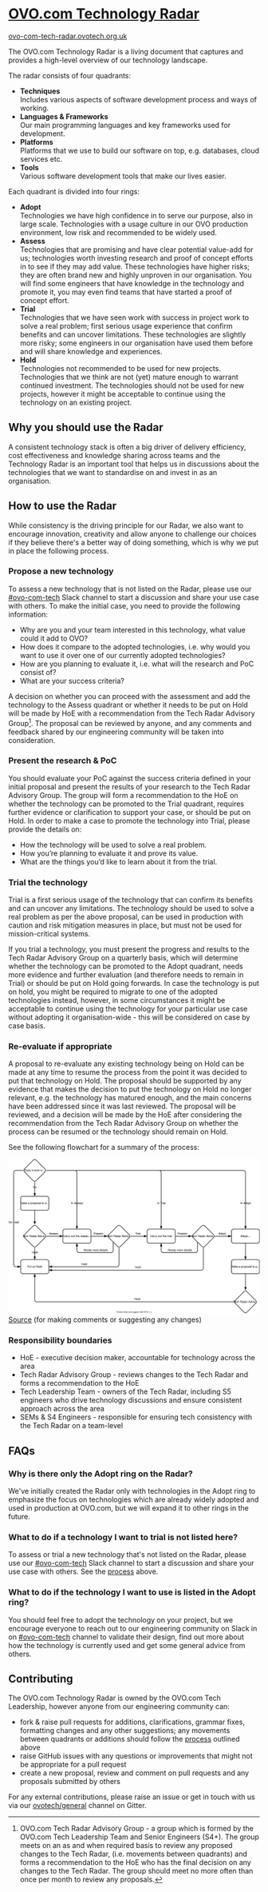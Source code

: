 # [OVO.com Technology Radar](https://ovo-com-tech-radar.ovotech.org.uk)

[ovo-com-tech-radar.ovotech.org.uk](https://ovo-com-tech-radar.ovotech.org.uk)

The OVO.com Technology Radar is a living document that captures and provides a
high-level overview of our technology landscape.

The radar consists of four quadrants:

- **Techniques**  
  Includes various aspects of software development process and ways of working.
- **Languages & Frameworks**  
  Our main programming languages and key frameworks used for development.
- **Platforms**  
  Platforms that we use to build our software on top, e.g. databases, cloud
  services etc.
- **Tools**  
  Various software development tools that make our lives easier.

Each quadrant is divided into four rings:

- **Adopt**  
  Technologies we have high confidence in to serve our purpose, also in large
  scale. Technologies with a usage culture in our OVO production environment,
  low risk and recommended to be widely used.
- **Assess**  
  Technologies that are promising and have clear potential value-add for us;
  technologies worth investing research and proof of concept efforts in to see
  if they may add value. These technologies have higher risks; they are often
  brand new and highly unproven in our organisation. You will find some
  engineers that have knowledge in the technology and promote it, you may even
  find teams that have started a proof of concept effort.
- **Trial**  
  Technologies that we have seen work with success in project work to solve a
  real problem; first serious usage experience that confirm benefits and can
  uncover limitations. These technologies are slightly more risky; some
  engineers in our organisation have used them before and will share knowledge
  and experiences.
- **Hold**  
   Technologies not recommended to be used for new projects. Technologies that we
  think are not (yet) mature enough to warrant continued investment. The technologies should not be
  used for new projects, however it might be acceptable to continue using the technology
  on an existing project.

## Why you should use the Radar

A consistent technology stack is often a big driver of delivery efficiency, cost
effectiveness and knowledge sharing across teams and the Technology Radar is an
important tool that helps us in discussions about the technologies that we want
to standardise on and invest in as an organisation.

## How to use the Radar

While consistency is the driving principle for our Radar, we also want to
encourage innovation, creativity and allow anyone to challenge our choices if
they believe there's a better way of doing something, which is why we put in
place the following process.

### Propose a new technology

To assess a new technology that is not listed on the Radar, please use our
[#ovo-com-tech](https://ovoenergy.slack.com/archives/C01QB298E59) Slack channel
to start a discussion and share your use case with others. To make the initial
case, you need to provide the following information:

- Why are you and your team interested in this technology, what value could it
  add to OVO?
- How does it compare to the adopted technologies, i.e. why would you want to
  use it over one of our currently adopted technologies?
- How are you planning to evaluate it, i.e. what will the research and PoC
  consist of?
- What are your success criteria?

A decision on whether you can proceed with the assessment and add the technology
to the Assess quadrant or whether it needs to be put on Hold will be made by HoE
with a recommendation from the Tech Radar Advisory Group[^1]. The proposal can
be reviewed by anyone, and any comments and feedback shared by our engineering
community will be taken into consideration.

### Present the research & PoC

You should evaluate your PoC against the success criteria defined in your
initial proposal and present the results of your research to the Tech Radar
Advisory Group. The group will form a recommendation to the HoE on whether the
technology can be promoted to the Trial quadrant, requires further evidence or
clarification to support your case, or should be put on Hold. In order to make a
case to promote the technology into Trial, please provide the details on:

- How the technology will be used to solve a real problem.
- How you’re planning to evaluate it and prove its value.
- What are the things you’d like to learn about it from the trial.

### Trial the technology

Trial is a first serious usage of the technology that can confirm its benefits
and can uncover any limitations. The technology should be used to solve a real
problem as per the above proposal, can be used in production with caution and
risk mitigation measures in place, but must not be used for mission-critical
systems.

If you trial a technology, you must present the progress and results to the Tech
Radar Advisory Group on a quarterly basis, which will determine whether the
technology can be promoted to the Adopt quadrant, needs more evidence and
further evaluation (and therefore needs to remain in Trial) or should be put on
Hold going forwards. In case the technology is put on hold, you might be
required to migrate to one of the adopted technologies instead, however, in some
circumstances it might be acceptable to continue using the technology for your
particular use case without adopting it organisation-wide - this will be
considered on case by case basis.

### Re-evaluate if appropriate

A proposal to re-evaluate any existing technology being on Hold can be made at
any time to resume the process from the point it was decided to put that
technology on Hold. The proposal should be supported by any evidence that makes
the decision to put the technology on Hold no longer relevant, e.g. the
technology has matured enough, and the main concerns have been addressed since
it was last reviewed. The proposal will be reviewed, and a decision will be made
by the HoE after considering the recommendation from the Tech Radar Advisory
Group on whether the process can be resumed or the technology should remain on
Hold.

See the following flowchart for a summary of the process:

![](review-process.svg)
[Source](https://drive.google.com/file/d/1dPTx3ElrchkRw7iBxsNSReP35Sn68iVc/view?usp=sharing)
(for making comments or suggesting any changes)

### Responsibility boundaries

- HoE - executive decision maker, accountable for technology across the area
- Tech Radar Advisory Group - reviews changes to the Tech Radar and forms a
  recommendation to the HoE
- Tech Leadership Team - owners of the Tech Radar, including S5 engineers who
  drive technology discussions and ensure consistent approach across the area
- SEMs & S4 Engineers - responsible for ensuring tech consistency with the Tech
  Radar on a team-level

## FAQs

### Why is there only the Adopt ring on the Radar?

We've initially created the Radar only with technologies in the Adopt ring to
emphasize the focus on technologies which are already widely adopted and used in
production at OVO.com, but we will expand it to other rings in the future.

### What to do if a technology I want to trial is not listed here?

To assess or trial a new technology that's not listed on the Radar, please use
our [#ovo-com-tech](https://ovoenergy.slack.com/archives/C01QB298E59) Slack
channel to start a discussion and share your use case with others. See the
[process](#propose-a-new-technology) above.

### What to do if the technology I want to use is listed in the Adopt ring?

You should feel free to adopt the technology on your project, but we encourage
everyone to reach out to our engineering community on Slack in on
[#ovo-com-tech](https://ovoenergy.slack.com/archives/C01QB298E59) channel to
validate their design, find out more about how the technology is currently used
and get some general advice from others.

## Contributing

The OVO.com Technology Radar is owned by the OVO.com Tech Leadership, however
anyone from our engineering community can:

- fork & raise pull requests for additions, clarifications, grammar fixes,
  formatting changes and any other suggestions; any movements between quadrants
  or additions should follow the [process](#propose-a-new-technology) outlined
  above
- raise GitHub issues with any questions or improvements that might not be
  appropriate for a pull request
- create a new proposal, review and comment on pull requests and any proposals
  submitted by others

For any external contributions, please raise an issue or get in touch with us
via our [ovotech/general](https://gitter.im/ovotech/general) channel on Gitter.

[^1]:
    OVO.com Tech Radar Advisory Group - a group which is formed by the OVO.com
    Tech Leadership Team and Senior Engineers (S4+). The group meets on an as
    and when required basis to review any proposed changes to the Tech Radar,
    (i.e. movements between quadrants) and forms a recommendation to the HoE who
    has the final decision on any changes to the Tech Radar. The group should
    meet no more often than once per month to review any proposals.
